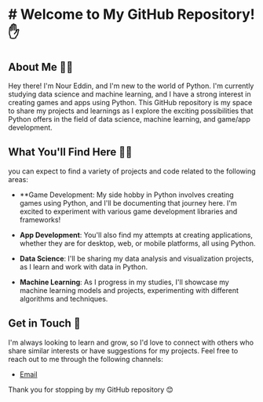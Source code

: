 <h1># Welcome to My GitHub Repository! ✋

## About Me 👨‍💼
Hey there! I'm Nour Eddin, and I'm new to the world of Python. I'm currently studying data science and machine learning, and I have a strong interest in creating games and apps using Python. This GitHub repository is my space to share my projects and learnings as I explore the exciting possibilities that Python offers in the field of data science, machine learning, and game/app development.

## What You'll Find Here 👨‍💻
 you can expect to find a variety of projects and code related to the following areas:

 - **Game Development: My side hobby in Python involves creating games using Python, and I'll be documenting that journey here. I'm excited to experiment with various game development libraries and frameworks! 

- **App Development**: You'll also find my attempts at creating applications, whether they are for desktop, web, or mobile platforms, all using Python.

- **Data Science**: I'll be sharing my data analysis and visualization projects, as I learn and work with data in Python.

- **Machine Learning**: As I progress in my studies, I'll showcase my machine learning models and projects, experimenting with different algorithms and techniques.


## Get in Touch 👀
I'm always looking to learn and grow, so I'd love to connect with others who share similar interests or have suggestions for my projects. Feel free to reach out to me through the following channels:

- [Email](noureddinofficial@gmail.com)


Thank you for stopping by my GitHub repository 😊
